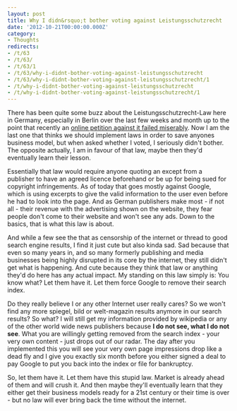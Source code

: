 ```yaml
---
layout: post
title: Why I didn&rsquo;t bother voting against Leistungsschutzrecht
date: '2012-10-21T00:00:00.000Z'
category:
- Thoughts
redirects:
- /t/63
- /t/63/
- /t/63/1
- /t/63/why-i-didnt-bother-voting-against-leistungsschutzrecht
- /t/63/why-i-didnt-bother-voting-against-leistungsschutzrecht/1
- /t/why-i-didnt-bother-voting-against-leistungsschutzrecht
- /t/why-i-didnt-bother-voting-against-leistungsschutzrecht/1
---
```




There has been quite some buzz about the Leistungsschutzrecht-Law here in Germany, especially in Berlin over the last few weeks and month up to the point that recently an [online petition against it failed miserably](http://www.spiegel.de/netzwelt/netzpolitik/online-petition-gegen-leistungsschutzrecht-gescheitert-a-860132.html). Now I am the last one that thinks we should implement laws in order to save anyones business model, but when asked whether I voted, I seriously didn't bother. The opposite actually, I am in favour of that law, maybe then they'd eventually learn their lesson.

Essentially that law would require anyone quoting an except from a publisher to have an agreed licence beforehand or be up for being sued for copyright infringements. As of today that goes mostly against Google, which is using excerpts to give the valid information to the user even before he had to look into the page. And as German publishers make most - if not all - their revenue with the advertising shown on the website, they fear people don't come to their website and won't see any ads. Down to the basics, that is what this law is about.

And while a few see the that as censorship of the internet or thread to good search engine results, I find it just cute but also kinda sad. Sad because that even so many years in, and so many formerly publishing and media businesses being highly disrupted in its core by the internet, they still didn't get what is happening. And cute because they think that law or anything they'd do here has any actual impact. My standing on this law simply is: You know what? Let them have it. Let them force Google to remove their search index.

Do they really believe I or any other Internet user really cares? So we won't find any more spiegel, bild or welt-magazin results anymore in our search results? So what? I will still get my information provided by wikipedia or any of the other world wide news publishers because **I do not see, what I do not see**. What you are willingly getting removed from the search index - your very own content - just drops out of our radar. The day after you implemented this you will see your very own page impressions drop like a dead fly and I give you exactly six month before you either signed a deal to pay Google to put you back into the index or file for bankruptcy.

So, let them have it. Let them have this stupid law. Market is already ahead of them and will crush it. And then maybe they'll eventually learn that they either get their business models ready for a 21st century or their time is over - but no law will ever bring back the time without the internet.
